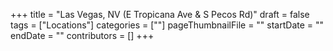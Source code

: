 +++
title = "Las Vegas, NV (E Tropicana Ave & S Pecos Rd)"
draft = false
tags = ["Locations"]
categories = [""]
pageThumbnailFile = ""
startDate = ""
endDate = ""
contributors = []
+++
